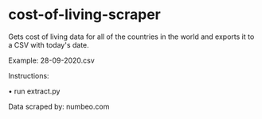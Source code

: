 # cost-of-living-scraper

Gets cost of living data for all of the countries in the world and exports it to a CSV with today's date.

Example: 28-09-2020.csv

Instructions:

• run extract.py

Data scraped by: numbeo.com
